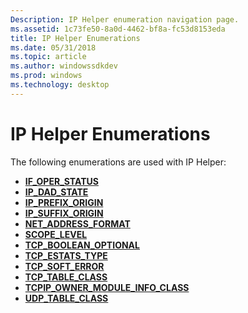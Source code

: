 ```yaml
---
Description: IP Helper enumeration navigation page.
ms.assetid: 1c73fe50-8a0d-4462-bf8a-fc53d8153eda
title: IP Helper Enumerations
ms.date: 05/31/2018
ms.topic: article
ms.author: windowssdkdev
ms.prod: windows
ms.technology: desktop
---
```


# IP Helper Enumerations

The following enumerations are used with IP Helper:

-   [**IF\_OPER\_STATUS**](/windows/win32/Ifdef/ne-ifdef-if_oper_status?branch=master)
-   [**IP\_DAD\_STATE**](/windows/win32/Nldef/ne-nldef-nl_dad_state?branch=master)
-   [**IP\_PREFIX\_ORIGIN**](/windows/win32/Nldef/ne-nldef-nl_prefix_origin?branch=master)
-   [**IP\_SUFFIX\_ORIGIN**](/windows/win32/Nldef/ne-nldef-nl_suffix_origin?branch=master)
-   [**NET\_ADDRESS\_FORMAT**](/windows/win32/Iphlpapi/ne-iphlpapi-net_address_format_?branch=master)
-   [**SCOPE\_LEVEL**](/windows/win32/Ws2def/ne-ws2def-scope_level?branch=master)
-   [**TCP\_BOOLEAN\_OPTIONAL**](/windows/win32/Tcpestats/ne-tcpestats-_tcp_boolean_optional?branch=master)
-   [**TCP\_ESTATS\_TYPE**](/windows/win32/Tcpestats/ne-tcpestats-tcp_estats_type?branch=master)
-   [**TCP\_SOFT\_ERROR**](/windows/win32/Tcpestats/ne-tcpestats-tcp_soft_error?branch=master)
-   [**TCP\_TABLE\_CLASS**](/windows/win32/Iprtrmib/ne-iprtrmib-_tcp_table_class?branch=master)
-   [**TCPIP\_OWNER\_MODULE\_INFO\_CLASS**](/windows/win32/Iprtrmib/ne-iprtrmib-_tcpip_owner_module_info_class?branch=master)
-   [**UDP\_TABLE\_CLASS**](/windows/win32/Iprtrmib/ne-iprtrmib-_udp_table_class?branch=master)

 

 



